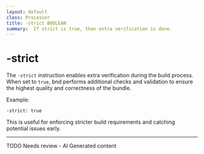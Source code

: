 ```yaml
---
layout: default
class: Processor
title: -strict BOOLEAN
summary:  If strict is true, then extra verification is done.
---
```



# -strict

The `-strict` instruction enables extra verification during the build process. When set to `true`, bnd performs additional checks and validation to ensure the highest quality and correctness of the bundle.

Example:

```
-strict: true
```

This is useful for enforcing stricter build requirements and catching potential issues early.


<hr />
TODO Needs review - AI Generated content